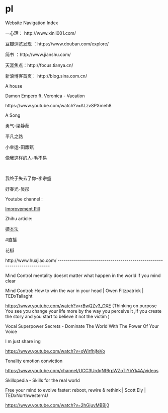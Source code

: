 # pl
Website Navigation Index
<p> </P>
<p>一心理：   http://www.xinli001.com/</p>
<p>豆瓣浏览发现 ：https://www.douban.com/explore/</p>
<p> 简书 ：http://www.jianshu.com/</P>
<p> 天涯焦点：http://focus.tianya.cn/</P>
<p>新浪博客首页： http://blog.sina.com.cn/</P>
A house 
<p>Damon Empero ft. Veronica - Vacation </p>
<p>https://www.youtube.com/watch?v=ALzvSPXmeh8 </p>

A Song
<p>勇气-梁静茹</p>
 <p>平凡之路</p>
 <p>小幸运-田馥甄</p>
 <p>像我这样的人-毛不易</p>
  <p>我终于失去了你-李宗盛</p>
  <p>好春光-吴彤	</P>
  
 Youtube channel :
<p><a href="https://www.youtube.com/channel/UCBIt1VN5j37PVM8LLSuTTlw/videos" title="Title">
Improvement Pill </a></p> 
Zhihu article:
  <p><a href="https://zhuanlan.zhihu.com/c_69478735" title="Title">
姬本法  </a></p> 

#直播  

<p> 花椒</p>http://www.huajiao.com/
--------------------------------------------------------------------------

Mind Control
mentality  doesnt matter what happen in the world if you mind clear 

Mind Control: How to win the war in your head | Owen Fitzpatrick | TEDxTallaght

https://www.youtube.com/watch?v=rBwQZv3_OXE
(Thinking on purpose  You see you change your life more by the way you perceive it ,If you create the story and you start to believe it not the victim )

Vocal Superpower Secrets - Dominate The World With The Power Of Your Voice  

I m  just share ing 

https://www.youtube.com/watch?v=oWirfhjfeVo

Tonality emotion conviction 



https://www.youtube.com/channel/UCC3UrdqNf6rpWZoTiYbYk4A/videos

Skillopedia - Skills for the real world  

Free your mind to evolve faster: reboot, rewire & rethink | Scott Ely | TEDxNorthwesternU

https://www.youtube.com/watch?v=2hGjuvMBBj0 


